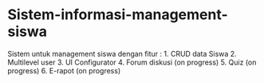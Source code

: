 # Sistem-informasi-management-siswa
 
 Sistem untuk management siswa dengan fitur :
    1. CRUD data Siswa
    2. Multilevel user
    3. UI Configurator
    4. Forum diskusi  (on progress)
    5. Quiz           (on progress)
    6. E-rapot        (on progress)
    
    
